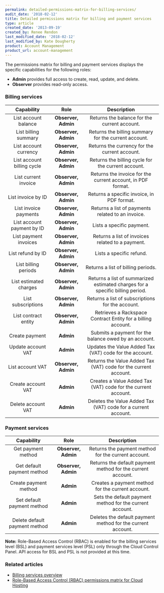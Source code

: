 ```yaml
---
permalink: detailed-permissions-matrix-for-billing-services/
audit_date: '2018-02-12'
title: Detailed permissions matrix for billing and payment services
type: article
created_date: '2013-09-19'
created_by: Renee Rendon
last_modified_date: '2018-02-12'
last_modified_by: Kate Dougherty  
product: Account Management
product_url: account-management
---
```


The permissions matrix for billing and payment services displays the specific capabilities for the following roles:

- **Admin** provides full access to create, read, update, and delete.
- **Observer** provides read-only access.

### Billing services

Capability | Role | Description
:---: | :---: | :---:
List account balance | **Observer, Admin** | Returns the balance for the current account.
List billing summary | **Observer, Admin** | Returns the billing summary for the current account.
List account currency | **Observer, Admin** | Returns the currency for the current account.
List account billing cycle | **Observer, Admin** | Returns the billing cycle for the current account.
List current invoice | **Observer, Admin** | Returns the invoice for the current account, in PDF format.
List invoice by ID | **Observer, Admin** | Returns a specific invoice, in PDF format.
List invoice payments | **Observer, Admin** | Returns a list of payments related to an invoice.
List account payment by ID | **Observer, Admin** | Lists a specific payment.
List payment invoices | **Observer, Admin** | Returns a list of invoices related to a payment.
List refund by ID | **Observer, Admin** | Lists a specific refund.
List billing periods | **Observer, Admin** | Returns a list of billing periods.
List estimated charges | **Observer, Admin** | Returns a list of summarized estimated charges for a specific billing period.
List subscriptions | **Observer, Admin** | Returns a list of subscriptions for the account.
List contract entity | **Observer, Admin** | Retrieves a Rackspace Contract Entity for a billing account.
Create payment | **Admin** | Submits a payment for the balance owed by an account.
Update account VAT | **Admin** | Updates the Value Added Tax (VAT) code for the account.
List account VAT | **Observer, Admin** | Returns the Value Added Tax (VAT) code for the current account.
Create account VAT | **Admin** | Creates a Value Added Tax (VAT) code for the current account.
Delete account VAT | **Admin** | Deletes the Value Added Tax (VAT) code for a current account.

### Payment services

Capability | Role | Description
:---: | :---: | :---:
Get payment method | **Observer, Admin** | Returns the payment method for the current account.
Get default payment method | **Observer, Admin** | Returns the default payment method for the current account.
Create payment method | **Admin** | Creates a payment method for the current account.
Set default payment method | **Admin** | Sets the default payment method for the current account.
Delete default payment method | **Admin** | Deletes the default payment method for the current account.

**Note:** Role-Based Access Control (RBAC) is enabled for the billing services level (BSL) and payment services level (PSL) only through the Cloud Control Panel. API access for BSL and PSL is not provided at this time.

### Related articles

-  [Billing services overview](/support/how-to/billing-services-overview)
-  [Role-Based Access Control (RBAC) permissions matrix for Cloud Hosting](/support/how-to/permissions-matrix-for-role-based-access-control-rbac)
